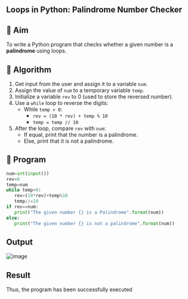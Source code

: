 ## Loops in Python: Palindrome Number Checker

## 🎯 Aim
To write a Python program that checks whether a given number is a **palindrome** using loops.

## 🧠 Algorithm
1. Get input from the user and assign it to a variable `num`.
2. Assign the value of `num` to a temporary variable `temp`.
3. Initialize a variable `rev` to 0 (used to store the reversed number).
4. Use a `while` loop to reverse the digits:
   - While `temp > 0`:
     - `rev = (10 * rev) + temp % 10`
     - `temp = temp // 10`
5. After the loop, compare `rev` with `num`:
   - If equal, print that the number is a palindrome.
   - Else, print that it is not a palindrome.

## 🧾 Program
```py
num=int(input()) 
rev=0 
temp=num 
while temp>0: 
   rev=(10*rev)+temp%10 
   temp//=10 
if rev==num: 
   print("The given number {} is a Palindrome".format(num)) 
else: 
   print("The given number {} is not a palindrome".format(num))
```
## Output
![image](https://github.com/user-attachments/assets/0325ac64-40ce-4d0f-900a-7d500e8dd4bb)

## Result
Thus, the program has been successfully executed
